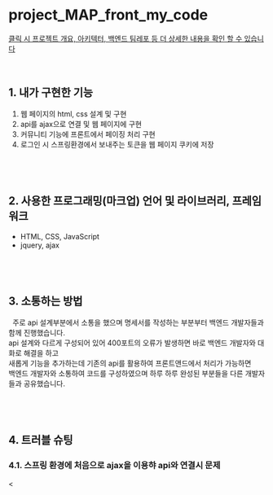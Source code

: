 # project_MAP_front_my_code
<a href="https://github.com/alaliyo/final_project_MAP_front" target="_blank">클릭 시 프로젝트 개요, 아키텍터, 백엔드 팀레포 등 더 상세한 내용을 확인 할 수 있습니다</a>

<br>

<h2>1. 내가 구현한 기능</h2>
<ol>
  <li>웹 페이지의 html, css 설계 및 구현</li>
  <li>api를 ajax으로 연결 및 웹 페이지에 구현</li>
  <li>커뮤니티 기능에 프론트에서 페이징 처리 구현</li>
  <li>로그인 시 스프링환경에서 보내주는 토큰을 웹 페이지 쿠키에 저장</li>
</ol>

#

<br>
<h2>2. 사용한 프로그래밍(마크업) 언어 및 라이브러리, 프레임 워크</h2>
<ul>
  <li>HTML, CSS, JavaScript</li>
  <li>jquery, ajax</li>
</ul>

#

<br>
<h2>3. 소통하는 방법</h2>
<p>&nbsp; 주로 api 설계부분에서 소통을 했으며 명세서를 작성하는 부분부터 백엔드 개발자들과 함께 진행했습니다.
<br> api 설계와 다르게 구성되어 있어 400포트의 오류가 발생하면 바로 백엔드 개발자와 대화로 해결을 하고
<br> 새롭게 기능을 추가하는데 기존의 api를 활용하여 프론트앤드에서 처리가 가능하면
<br> 백엔드 개발자와 소통하여 코드를 구성하였으며 하루 하루 완성된 부분들을 다른 개발자들과 공유했습니다.
</p>

#

<br>
<h2>4. 트러블 슈팅</h2>
<span>
  <h3>4.1. 스프링 환경에 처음으로 ajax을 이용햐 api와 연결시 문제</h3>
  <
</span>

#
